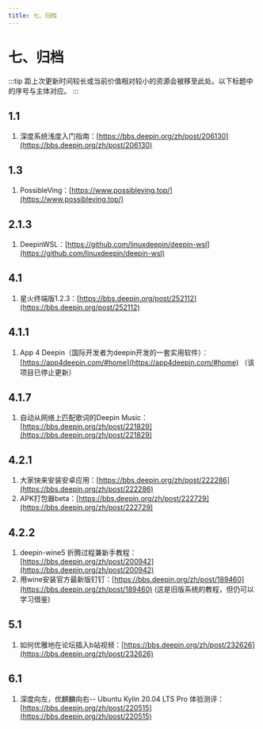 ```yaml
---
title: 七、归档
---
```

# 七、归档
:::tip
距上次更新时间较长或当前价值相对较小的资源会被移至此处。以下标题中的序号与主体对应。
:::

## 1.1

1. 深度系统浅度入门指南：[https://bbs.deepin.org/zh/post/206130](https://bbs.deepin.org/zh/post/206130)

## 1.3

1. PossibleVing：[https://www.possibleving.top/](https://www.possibleving.top/)

## 2.1.3

1. DeepinWSL：[https://github.com/linuxdeepin/deepin-wsl](https://github.com/linuxdeepin/deepin-wsl)

## 4.1

1. 星火终端版1.2.3：[https://bbs.deepin.org/post/252112](https://bbs.deepin.org/post/252112)

## 4.1.1

1. App 4 Deepin（国际开发者为deepin开发的一套实用软件）：[https://app4deepin.com/#home](https://app4deepin.com/#home) （该项目已停止更新）

## 4.1.7

1. 自动从网络上匹配歌词的Deepin Music：[https://bbs.deepin.org/zh/post/221829](https://bbs.deepin.org/zh/post/221829)

## 4.2.1

1. 大家快来安装安卓应用：[https://bbs.deepin.org/zh/post/222286](https://bbs.deepin.org/zh/post/222286)
2. APK打包器beta：[https://bbs.deepin.org/zh/post/222729](https://bbs.deepin.org/zh/post/222729)
## 4.2.2

1. deepin-wine5 折腾过程兼新手教程：[https://bbs.deepin.org/zh/post/200942](https://bbs.deepin.org/zh/post/200942)
2. 用wine安装官方最新版钉钉：[https://bbs.deepin.org/zh/post/189460](https://bbs.deepin.org/zh/post/189460) (这是旧版系统的教程，但仍可以学习借鉴)
## 5.1

1. 如何优雅地在论坛插入b站视频：[https://bbs.deepin.org/zh/post/232626](https://bbs.deepin.org/zh/post/232626)

## 6.1

1. 深度向左，优麒麟向右-- Ubuntu Kylin 20.04 LTS Pro 体验测评：[https://bbs.deepin.org/zh/post/220515](https://bbs.deepin.org/zh/post/220515)
